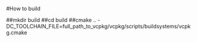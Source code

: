 
#How to build


##mkdir build
##cd build
##cmake .. -DC_TOOLCHAIN_FILE=full_path_to_vcpkg/vcpkg/scripts/buildsystems/vcpkg.cmake

